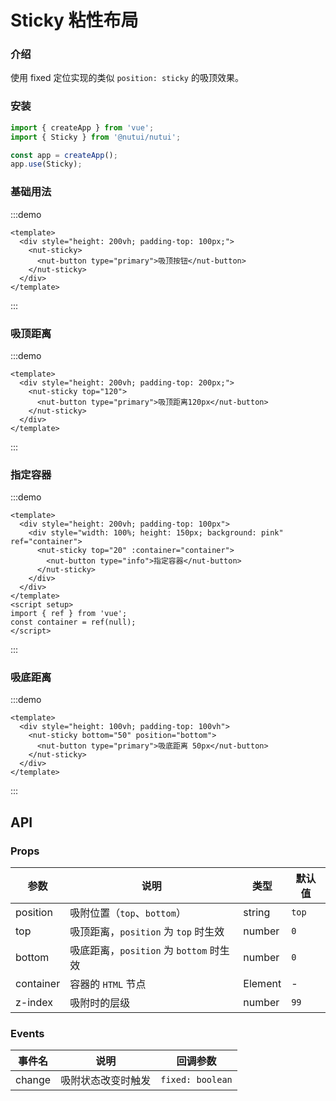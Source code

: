 # Sticky 粘性布局

### 介绍

使用 fixed 定位实现的类似 `position: sticky` 的吸顶效果。

### 安装

```js
import { createApp } from 'vue';
import { Sticky } from '@nutui/nutui';

const app = createApp();
app.use(Sticky);
```

### 基础用法

:::demo

```vue
<template>
  <div style="height: 200vh; padding-top: 100px;">
    <nut-sticky>
      <nut-button type="primary">吸顶按钮</nut-button>
    </nut-sticky>
  </div>
</template>
```

:::

### 吸顶距离

:::demo

```vue
<template>
  <div style="height: 200vh; padding-top: 200px;">
    <nut-sticky top="120">
      <nut-button type="primary">吸顶距离120px</nut-button>
    </nut-sticky>
  </div>
</template>
```

:::

### 指定容器

:::demo

```vue
<template>
  <div style="height: 200vh; padding-top: 100px">
    <div style="width: 100%; height: 150px; background: pink" ref="container">
      <nut-sticky top="20" :container="container">
        <nut-button type="info">指定容器</nut-button>
      </nut-sticky>
    </div>
  </div>
</template>
<script setup>
import { ref } from 'vue';
const container = ref(null);
</script>
```

:::

### 吸底距离

:::demo

```vue
<template>
  <div style="height: 100vh; padding-top: 100vh">
    <nut-sticky bottom="50" position="bottom">
      <nut-button type="primary">吸底距离 50px</nut-button>
    </nut-sticky>
  </div>
</template>
```

:::

## API

### Props

| 参数      | 说明                                    | 类型    | 默认值 |
| --------- | --------------------------------------- | ------- | ------ |
| position  | 吸附位置（`top`、`bottom`）             | string  | `top`  |
| top       | 吸顶距离，`position` 为 `top` 时生效    | number  | `0`    |
| bottom    | 吸底距离，`position` 为 `bottom` 时生效 | number  | `0`    |
| container | 容器的 `HTML` 节点                      | Element | -      |
| z-index   | 吸附时的层级                            | number  | `99`   |

### Events

| 事件名 | 说明               | 回调参数         |
| ------ | ------------------ | ---------------- |
| change | 吸附状态改变时触发 | `fixed: boolean` |
